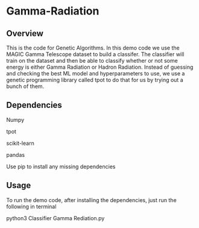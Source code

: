 # Gamma-Radiation
## Overview

This is the code for Genetic Algorithms. In this demo code we use the MAGIC Gamma Telescope dataset to build a classifer. The classifier will train on the dataset and then be able to classify whether or not some energy is either Gamma Radiation or Hadron Radiation. Instead of guessing and checking the best ML model and hyperparameters to use, we use a genetic programming library called tpot to do that for us by trying out a bunch of them.

## Dependencies
Numpy

tpot

scikit-learn

pandas

Use pip to install any missing dependencies

## Usage

To run the demo code, after installing the dependencies, just run the following in terminal

python3 Classifier Gamma Rediation.py

